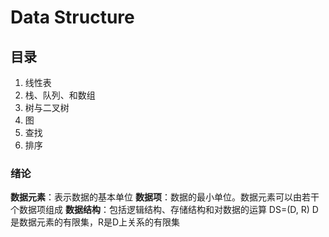 # Data Structure
## 目录
1. 线性表 
2. 栈、队列、和数组
3. 树与二叉树
4. 图
5. 查找
6. 排序
### 绪论
**数据元素**：表示数据的基本单位
**数据项**：数据的最小单位。数据元素可以由若干个数据项组成
**数据结构**：包括逻辑结构、存储结构和对数据的运算
DS=(D, R) D是数据元素的有限集，R是D上关系的有限集